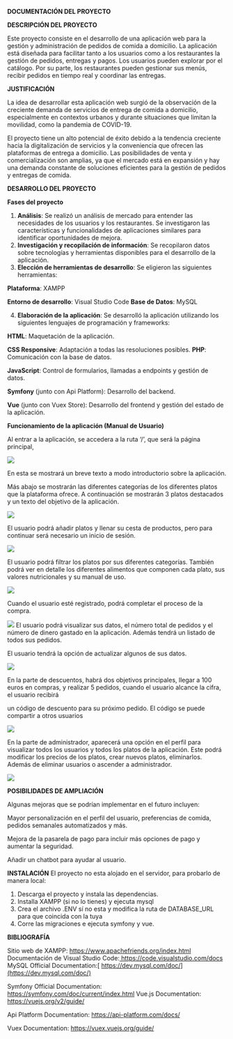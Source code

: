 **DOCUMENTACIÓN DEL PROYECTO**

**DESCRIPCIÓN DEL PROYECTO**

Este proyecto consiste en el desarrollo de una aplicación web para la gestión y administración de pedidos de comida a domicilio. La aplicación está diseñada para facilitar tanto a los usuarios como a los restaurantes la gestión de pedidos, entregas y pagos. Los usuarios pueden explorar por el catálogo. Por su parte, los restaurantes pueden gestionar sus menús, recibir pedidos en tiempo real y coordinar las entregas.

**JUSTIFICACIÓN**

La idea de desarrollar esta aplicación web surgió de la observación de la creciente demanda de servicios de entrega de comida a domicilio, especialmente en contextos urbanos y durante situaciones que limitan la movilidad, como la pandemia de COVID-19.

El proyecto tiene un alto potencial de éxito debido a la tendencia creciente hacia la digitalización de servicios y la conveniencia que ofrecen las plataformas de entrega a domicilio. Las posibilidades de venta y comercialización son amplias, ya que el mercado está en expansión y hay una demanda constante de soluciones eficientes para la gestión de pedidos y entregas de comida.

**DESARROLLO DEL PROYECTO**

**Fases del proyecto**

1. **Análisis**: Se realizó un análisis de mercado para entender las necesidades de los usuarios y los restaurantes. Se investigaron las características y funcionalidades de aplicaciones similares para identificar oportunidades de mejora.
1. **Investigación y recopilación de información**: Se recopilaron datos sobre tecnologías y herramientas disponibles para el desarrollo de la aplicación.
1. **Elección de herramientas de desarrollo**: Se eligieron las siguientes herramientas:

**Plataforma**: XAMPP

**Entorno de desarrollo**: Visual Studio Code **Base de Datos**: MySQL

4. **Elaboración de la aplicación**: Se desarrolló la aplicación utilizando los siguientes lenguajes de programación y frameworks:

**HTML**: Maquetación de la aplicación.

**CSS Responsive**: Adaptación a todas las resoluciones posibles. **PHP**: Comunicación con la base de datos.

**JavaScript**: Control de formularios, llamadas a endpoints y gestión de datos.

**Symfony** (junto con Api Platform): Desarrollo del backend.

**Vue** (junto con Vuex Store): Desarrollo del frontend y gestión del estado de la aplicación.

**Funcionamiento de la aplicación (Manual de Usuario)**

Al entrar a la aplicación, se accedera a la ruta ‘/’, que será la página principal,

![](https://dl.dropboxusercontent.com/scl/fi/f9l4c1vnln1qoinz8kj0p/Aspose.Words.e64a704a-e942-43ad-9d3f-0e973e6ecf2f.001.jpeg?rlkey=sylaqo3aum1kpxh2mo33cbk6c&st=dntjwpab&dl=0)

En esta se mostrará un breve texto a modo introductorio sobre la aplicación.

Más abajo se mostrarán las diferentes categorías de los diferentes platos que la plataforma ofrece. A continuación se mostrarán 3 platos destacados y un texto del objetivo de la aplicación.

![](https://dl.dropboxusercontent.com/scl/fi/yzm4hkncaoz9wzolz6v6x/Aspose.Words.e64a704a-e942-43ad-9d3f-0e973e6ecf2f.002.jpeg?rlkey=5xkvdwhuby45wwyx989fiesdm&st=zn7aru21&dl=0)

El usuario podrá añadir platos y llenar su cesta de productos, pero para continuar será necesario un inicio de sesión.

![](https://dl.dropboxusercontent.com/scl/fi/595thvrbe81fkywk5aetu/Aspose.Words.e64a704a-e942-43ad-9d3f-0e973e6ecf2f.003.jpeg?rlkey=qi7qvrj6ose6cnf1wowhv1c0m&st=exi7zsn2&dl=0)

El usuario podrá filtrar los platos por sus diferentes categorías. También podrá ver en detalle los diferentes alimentos que componen cada plato, sus valores nutricionales y su manual de uso.

![](https://dl.dropboxusercontent.com/scl/fi/5sjxct3um8eoxhyrmvjyz/Aspose.Words.e64a704a-e942-43ad-9d3f-0e973e6ecf2f.004.jpeg?rlkey=ybcjavo15ff3mn8tj3yzwscxg&st=aq5ng1x1&dl=0)

Cuando el usuario esté registrado, podrá completar el proceso de la compra.

![](https://dl.dropboxusercontent.com/scl/fi/hpjcqycu6uso3z0srqgv8/Aspose.Words.e64a704a-e942-43ad-9d3f-0e973e6ecf2f.005.jpeg?rlkey=s2b31sbld5qrst5awnq74k6io&st=y7sefplm&dl=0) El usuario podrá visualizar sus datos, el número total de pedidos y el número de dinero gastado en la aplicación. Además tendrá un listado de todos sus pedidos.

El usuario tendrá la opción de actualizar algunos de sus datos.

![](https://dl.dropboxusercontent.com/scl/fi/qrwi11rwugb0t3mvqyq41/Aspose.Words.e64a704a-e942-43ad-9d3f-0e973e6ecf2f.006.jpeg?rlkey=o48dgkaxnw4ho29qdaqmqhnav&st=0c5s3f2e&dl=0)

En la parte de descuentos, habrá dos objetivos principales, llegar a 100 euros en compras, y realizar 5 pedidos, cuando el usuario alcance la cifra, el usuario recibirá

un código de descuento para su próximo pedido. El código se puede compartir a otros usuarios

![](https://dl.dropboxusercontent.com/scl/fi/uz602slz8sd2gz0uevima/Aspose.Words.e64a704a-e942-43ad-9d3f-0e973e6ecf2f.007.jpeg?rlkey=1sapqbsusjeyrs2dqyk1vslnd&st=52eueczq&dl=0)

En la parte de administrador, aparecerá una opción en el perfil para visualizar todos los usuarios y todos los platos de la aplicación. Este podrá modificar los precios de los platos, crear nuevos platos, eliminarlos. Además de eliminar usuarios o ascender a administrador.

![](https://dl.dropboxusercontent.com/scl/fi/p0ks5c6sxkbolwufv1x3e/Aspose.Words.e64a704a-e942-43ad-9d3f-0e973e6ecf2f.008.jpeg?rlkey=dejsvau2s235yx7c754g6stms&st=c4cffyy1&dl=0)

**POSIBILIDADES DE AMPLIACIÓN**

Algunas mejoras que se podrían implementar en el futuro incluyen:

Mayor personalización en el perfil del usuario, preferencias de comida, pedidos semanales automatizados y más.

Mejora de la pasarela de pago para incluir más opciones de pago y aumentar la seguridad.

Añadir un chatbot para ayudar al usuario.

**INSTALACIÓN**
El proyecto no esta alojado en el servidor, para probarlo de manera local:

1) Descarga el proyecto y instala las dependencias.
2) Installa XAMPP (si no lo tienes) y ejecuta mysql
3) Crea el archivo .ENV sí no esta y modifica la ruta de DATABASE_URL para que coincida con la tuya
4) Corre las migraciones e ejecuta symfony y vue. 

**BIBLIOGRAFÍA**

Sitio web de XAMPP: https://www.apachefriends.org/index.html Documentación de Visual Studio Code:[ https://code.visualstudio.com/docs ](https://code.visualstudio.com/docs)MySQL Official Documentation:[ https://dev.mysql.com/doc/](https://dev.mysql.com/doc/)

Symfony Official Documentation: https://symfony.com/doc/current/index.html Vue.js Documentation: https://vuejs.org/v2/guide/

Api Platform Documentation: https://api-platform.com/docs/

Vuex Documentation: https://vuex.vuejs.org/guide/
